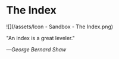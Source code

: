 # The Index

![](/assets/Icon - Sandbox - The Index.png)

"An index is a great leveler."

—_George Bernard Shaw_


